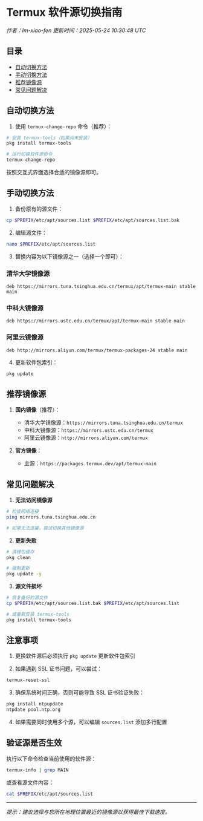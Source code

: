 # Termux 软件源切换指南

*作者：lm-xiao-fen*
*更新时间：2025-05-24 10:30:48 UTC*

## 目录
- [自动切换方法](#自动切换方法)
- [手动切换方法](#手动切换方法)
- [推荐镜像源](#推荐镜像源)
- [常见问题解决](#常见问题解决)

## 自动切换方法

1. 使用 `termux-change-repo` 命令（推荐）：
```bash
# 安装 termux-tools（如果尚未安装）
pkg install termux-tools

# 运行切换软件源命令
termux-change-repo
```
按照交互式界面选择合适的镜像源即可。

## 手动切换方法

1. 备份原有的源文件：
```bash
cp $PREFIX/etc/apt/sources.list $PREFIX/etc/apt/sources.list.bak
```

2. 编辑源文件：
```bash
nano $PREFIX/etc/apt/sources.list
```

3. 替换内容为以下镜像源之一（选择一个即可）：

### 清华大学镜像源
```
deb https://mirrors.tuna.tsinghua.edu.cn/termux/apt/termux-main stable main
```

### 中科大镜像源
```
deb https://mirrors.ustc.edu.cn/termux/apt/termux-main stable main
```

### 阿里云镜像源
```
deb http://mirrors.aliyun.com/termux/termux-packages-24 stable main
```

4. 更新软件包索引：
```bash
pkg update
```

## 推荐镜像源

1. **国内镜像**（推荐）：
   - 清华大学镜像源：`https://mirrors.tuna.tsinghua.edu.cn/termux`
   - 中科大镜像源：`https://mirrors.ustc.edu.cn/termux`
   - 阿里云镜像源：`http://mirrors.aliyun.com/termux`

2. **官方镜像**：
   - 主源：`https://packages.termux.dev/apt/termux-main`

## 常见问题解决

1. **无法访问镜像源**
```bash
# 检查网络连接
ping mirrors.tuna.tsinghua.edu.cn

# 如果无法连接，尝试切换其他镜像源
```

2. **更新失败**
```bash
# 清理包缓存
pkg clean

# 强制更新
pkg update -y
```

3. **源文件损坏**
```bash
# 恢复备份的源文件
cp $PREFIX/etc/apt/sources.list.bak $PREFIX/etc/apt/sources.list

# 或重新安装 termux-tools
pkg install termux-tools
```

## 注意事项

1. 更换软件源后必须执行 `pkg update` 更新软件包索引

2. 如果遇到 SSL 证书问题，可以尝试：
```bash
termux-reset-ssl
```

3. 确保系统时间正确，否则可能导致 SSL 证书验证失败：
```bash
pkg install ntpupdate
ntpdate pool.ntp.org
```

4. 如果需要同时使用多个源，可以编辑 `sources.list` 添加多行配置

## 验证源是否生效

执行以下命令检查当前使用的软件源：
```bash
termux-info | grep MAIN
```

或查看源文件内容：
```bash
cat $PREFIX/etc/apt/sources.list
```

---
*提示：建议选择与您所在地理位置最近的镜像源以获得最佳下载速度。*